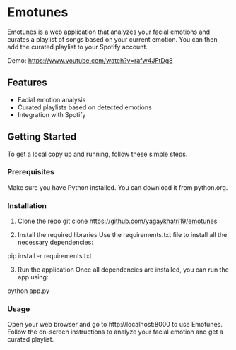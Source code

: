 # Emotunes
Emotunes is a web application that analyzes your facial emotions and curates a playlist of songs based on your current emotion. You can then add the curated playlist to your Spotify account.

Demo: https://www.youtube.com/watch?v=rafw4JFtDg8

## Features
- Facial emotion analysis
- Curated playlists based on detected emotions
- Integration with Spotify

## Getting Started
To get a local copy up and running, follow these simple steps.

### Prerequisites
Make sure you have Python installed. You can download it from python.org.

### Installation
1. Clone the repo
git clone https://github.com/yagaykhatri19/emotunes

2. Install the required libraries
Use the requirements.txt file to install all the necessary dependencies:

pip install -r requirements.txt

3. Run the application
Once all dependencies are installed, you can run the app using:

python app.py

### Usage
Open your web browser and go to http://localhost:8000 to use Emotunes. Follow the on-screen instructions to analyze your facial emotion and get a curated playlist.
